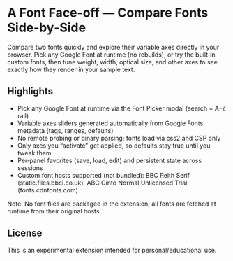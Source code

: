 # A Font Face-off — Compare Fonts Side‑by‑Side

Compare two fonts quickly and explore their variable axes directly in your browser. Pick any Google Font at runtime (no rebuilds), or try the built‑in custom fonts, then tune weight, width, optical size, and other axes to see exactly how they render in your sample text.

## Highlights

- Pick any Google Font at runtime via the Font Picker modal (search + A–Z rail)
- Variable axes sliders generated automatically from Google Fonts metadata (tags, ranges, defaults)
- No remote probing or binary parsing; fonts load via css2 and CSP only
- Only axes you “activate” get applied, so defaults stay true until you tweak them
- Per‑panel favorites (save, load, edit) and persistent state across sessions
- Custom font hosts supported (not bundled): BBC Reith Serif (static.files.bbci.co.uk), ABC Ginto Normal Unlicensed Trial (fonts.cdnfonts.com)

Note: No font files are packaged in the extension; all fonts are fetched at runtime from their original hosts.

## License

This is an experimental extension intended for personal/educational use.
